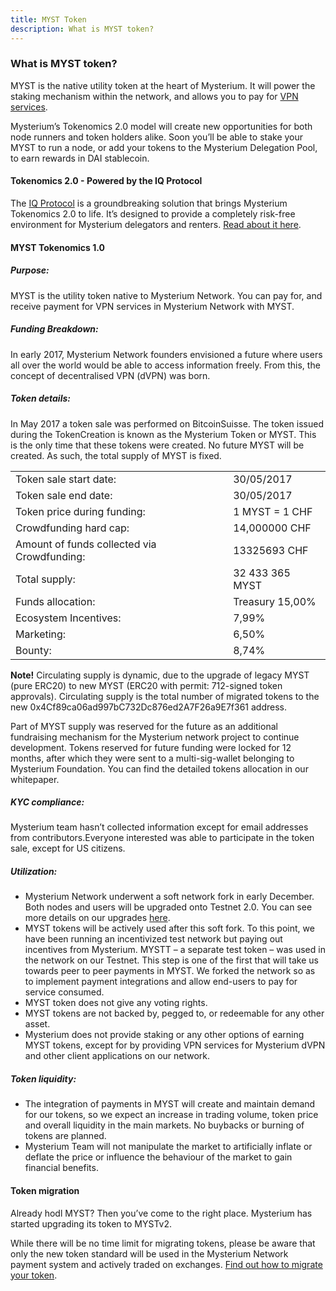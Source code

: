 ```yaml
---
title: MYST Token
description: What is MYST token?
---
```


### What is MYST token?

MYST is the native utility token at the heart of Mysterium. It will power the staking mechanism within the network, and allows you to pay for [VPN services](http://mysterium.network/apps).

Mysterium’s Tokenomics 2.0 model will create new opportunities for both node runners and token holders alike. Soon you’ll be able to stake your MYST to run a node, or add your tokens to the Mysterium Delegation Pool, to earn rewards in DAI stablecoin. 

#### Tokenomics 2.0 - Powered by the IQ Protocol

The [IQ Protocol](https://parsiq.net/iqprotocol.pdf) is a groundbreaking solution that brings Mysterium Tokenomics 2.0 to life. It’s designed to provide a completely risk-free environment for Mysterium delegators and renters. [Read about it here](https://mysterium.network/blog/mysterium-partners-with-parsiq-for-myst-tokenomics-2-0/).


#### MYST Tokenomics 1.0

##### Purpose:

MYST is the utility token native to Mysterium Network. You can pay for, and receive payment for VPN services in Mysterium Network with MYST.

##### Funding Breakdown:

In early 2017, Mysterium Network founders envisioned a future where users all over the world would be able to access information freely. From this, the concept of decentralised VPN (dVPN) was born.

##### Token details:

In May 2017 a token sale was performed on BitcoinSuisse. The token issued during the TokenCreation is known as the Mysterium Token or MYST. This is the only time that these tokens were created. No future MYST will be created. As such, the total supply of MYST is fixed.


|   	|                                                                                         	|
|-----------	|---------------------------------------------------------------------------------------------------------	|
| Token sale start date: 	| 30/05/2017 	|
| Token sale end date:  	| 30/05/2017 	|
| Token price during funding:  	| 1 MYST = 1 CHF             	|
| Crowdfunding hard cap:   	| 14,000000 CHF             	|
| Amount of funds collected via Crowdfunding:  	| 13325693 CHF             	|
| Total supply:   	| 32 433 365 MYST             	|
| Funds allocation:  	| Treasury 15,00%             	|
| Ecosystem Incentives:   	| 7,99%             	|
| Marketing:  	| 6,50%             	|
| Bounty:   	| 8,74%             	|


**Note!** Circulating supply is dynamic, due to the upgrade of legacy MYST (pure ERC20) to new MYST (ERC20 with permit: 712-signed token approvals). Circulating supply is the total number of migrated tokens to the new 0x4Cf89ca06ad997bC732Dc876ed2A7F26a9E7f361 address.

Part of MYST supply was reserved for the future as an additional fundraising mechanism for the Mysterium network project to continue development. Tokens reserved for future funding were locked for 12 months, after which they were sent to a multi-sig-wallet belonging to Mysterium Foundation. You can find the detailed tokens allocation in our whitepaper.

##### KYC compliance:
Mysterium team hasn’t collected information except for email addresses from contributors.Everyone interested was able to participate in the token sale, except for US citizens.

##### Utilization:

- Mysterium Network underwent a soft network fork in early December. Both nodes and users will be upgraded onto Testnet 2.0. You can see more details on our upgrades [here](https://mysterium.network/blog/token-migration-program-2020/).
- MYST tokens will be actively used after this soft fork. To this point, we have been running an incentivized test network but paying out incentives from Mysterium. MYSTT – a separate test token – was used in the network on our Testnet. This step is one of the first that will take us towards peer to peer payments in MYST. We forked the network so as to implement payment integrations and allow end-users to pay for service consumed.
- MYST token does not give any voting rights.
- MYST tokens are not backed by, pegged to, or redeemable for any other asset.
- Mysterium does not provide staking or any other options of earning MYST tokens, except for by providing VPN services for Mysterium dVPN and other client applications on our network.

##### Token liquidity:

- The integration of payments in MYST will create and maintain demand for our tokens, so we expect an increase in trading volume, token price and overall liquidity in the main markets. No buybacks or burning of tokens are planned.
- Mysterium Team will not manipulate the market to artificially inflate or deflate the price or influence the behaviour of the market to gain financial benefits.

#### Token migration

Already hodl MYST? Then you’ve come to the right place. Mysterium has started upgrading its token to MYSTv2.  

While there will be no time limit for migrating tokens, please be aware that only the new token standard will be used in the Mysterium Network payment system and actively traded on exchanges. [Find out how to migrate your token](https://mysterium.network/blog/myst-token-migration-guide/).


